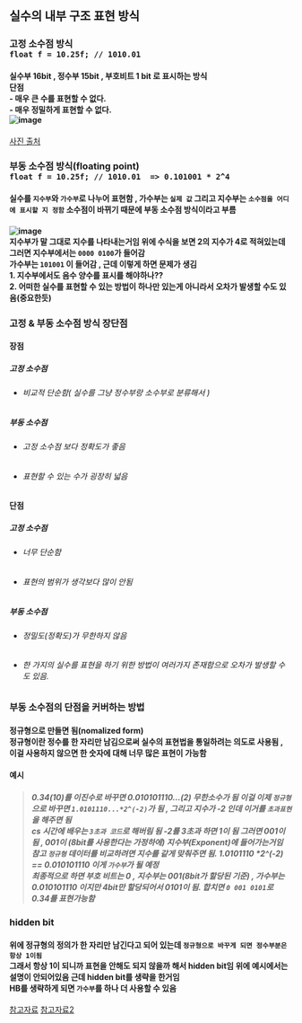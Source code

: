 ## 실수의 내부 구조 표현 방식

### 고정 소수점 방식<br>```float f = 10.25f; // 1010.01```
#### 실수부 16bit , 정수부 15bit , 부호비트 1 bit 로 표시하는 방식<br>단점<br>- 매우 큰 수를 표현할 수 없다.<br>- 매우 정밀하게 표현할 수 없다.<br>![image](https://user-images.githubusercontent.com/80656700/184630747-de1f28ad-8b52-4212-8ff7-3fd8a91e8252.png)
<a href="https://codedragon.tistory.com/8186">사진 출처</a>

### 부동 소수점 방식(floating point)<br>```float f = 10.25f; // 1010.01  => 0.101001 * 2^4```
#### 실수를 `지수부`와 `가수부`로 나누어 표현함 , 가수부는 `실제 값` 그리고 지수부는 `소수점을 어디에 표시할 지 정함` 소수점이 바뀌기 때문에 부동 소수점 방식이라고 부름
#### ![image](https://user-images.githubusercontent.com/80656700/184631172-8bae4209-f6d7-4c1b-8246-782fbd4014fd.png)<br>지수부가 말 그대로 지수를 나타내는거임 위에 수식을 보면 2의 지수가 4로 적혀있는데 그러면 지수부에서는 `0000 0100`가 들어감<br>가수부는 `101001` 이 들어감 , 근데 이렇게 하면 문제가 생김<br>1. 지수부에서도 음수 양수를 표시를 해야하나??<br>2. 어떠한 실수를 표현할 수 있는 방법이 하나만 있는게 아니라서 오차가 발생할 수도 있음(중요한듯)

### 고정 & 부동 소수점 방식 장단점
#### 장점
##### 고정 소수점
- ###### 비교적 단순함( 실수를 그냥 정수부랑 소수부로 분류해서 )
##### 부동 소수점
- ###### 고정 소수점 보다 정확도가 좋음
- ###### 표현할 수 있는 수가 굉장히 넓음
#### 단점
##### 고정 소수점
- ###### 너무 단순함
- ###### 표현의 범위가 생각보다 많이 안됨
##### 부동 소수점
- ###### 정밀도(정확도)가 무한하지 않음
- ###### 한 가지의 실수를 표현을 하기 위한 방법이 여러가지 존재함으로 오차가 발생할 수도 있음.

### 부동 소수점의 단점을 커버하는 방법
#### 정규형으로 만들면 됨(nomalized form)<br>정규형이란 정수를 한 자리만 남김으로써 실수의 표현법을 통일하려는 의도로 사용됨 , 이걸 사용하지 않으면 한 숫자에 대해 너무 많은 표현이 가능함
#### 예시
> ##### 0.34(10)를 이진수로 바꾸면 0.010101110...(2) 무한소수가 됨 이걸 이제 `정규형`으로 바꾸면 `1.0101110...*2^(-2)`가 됨 , 그리고 지수가 -2 인데 이거를 `초과표현`을 해주면 됨<br>cs 시간에 배우는 `3초과 코드`로 해버림 됨 -2를 3초과 하면 1이 됨 그러면 001이 됨 , 001이 (8bit를 사용한다는 가정하에) 지수부(Exponent)에 들어가는거임<br>참고 `정규형` 데이터를 비교하려면 지수를 같게 맞춰주면 됨. 1.0101110 *2^(-2) == 0.010101110 이게 `가수부`가 될 예정 <br>최종적으로 하면 부호 비트는 0 , 지수부는 001(8bit가 할당된 기준) , 가수부는 0.010101110 이지만 4bit만 할당되어서 0101이 됨. 합치면 `0 001 0101`로 0.34를 표현가능함

### hidden bit
#### 위에 정규형의 정의가 한 자리만 남긴다고 되어 있는데 `정규형으로 바꾸게 되면 정수부분은 항상 1이됨`<br>그래서 항상 1이 되니까 표현을 안해도 되지 않을까 해서 hidden bit임 위에 예시에서는 설명이 안되어있음 근데 hidden bit를 생략을 한거임<br>HB를 생략하게 되면 `가수부`를 하나 더 사용할 수 있음

<a href="https://do-rang.tistory.com/73">참고자료</a>
<a href="https://sudo-minz.tistory.com/7">참고자료2</a>
